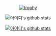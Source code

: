 <div align="center">

[![trophy](https://github-profile-trophy.vercel.app/?username=아이디&theme=dracula&row=1&column=5)](https://github.com/ryo-ma/github-profile-trophy)

![아이디's github stats](https://github-readme-stats.vercel.app/api?username=아이디&show_icons=true&theme=radical)

[![아이디's github stats](https://github-readme-stats.vercel.app/api/top-langs/?username=아이디&show_icons=true&hide_border=true&title_color=004386&icon_color=004386&theme=radical)](https://github.com/아이디)
